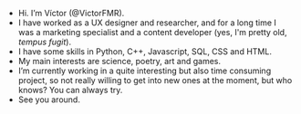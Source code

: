 - Hi. I’m Víctor (@VictorFMR).
- I have worked as a UX designer and researcher, and for a long time I was a marketing specialist and a content developer (yes, I'm pretty old, <em>tempus fugit</em>).
- I have some skills in Python, C++, Javascript, SQL, CSS and HTML.
- My main interests are science, poetry, art and games.
- I’m currently working in a quite interesting but also time consuming project, so not really willing to get into new ones at the moment, but who knows? You can always try.
- See you around.
